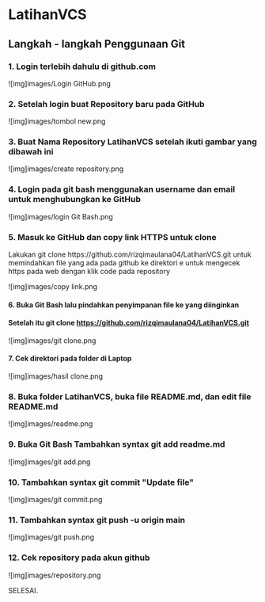 # LatihanVCS
## Langkah - langkah Penggunaan Git
### 1. Login terlebih dahulu di github.com
![img]images/Login GitHub.png
### 2. Setelah login buat Repository baru pada GitHub
![img]images/tombol new.png
### 3. Buat Nama Repository LatihanVCS setelah ikuti gambar yang dibawah ini
![img]images/create repository.png
### 4. Login pada git bash menggunakan username dan email untuk menghubungkan ke GitHub
![img]images/login Git Bash.png
### 5. Masuk ke GitHub dan copy link HTTPS untuk clone
<p>Lakukan git clone https://github.com/rizqimaulana04/LatihanVCS.git untuk memindahkan file yang ada pada github ke direktori e
untuk mengecek https pada web dengan klik code pada repository<p>

![img]images/copy link.png
#### 6. Buka Git Bash lalu pindahkan penyimpanan file ke yang diinginkan
#### Setelah itu git clone https://github.com/rizqimaulana04/LatihanVCS.git
![img]images/git clone.png
#### 7. Cek direktori pada folder di Laptop
![img]images/hasil clone.png
### 8. Buka folder LatihanVCS, buka file README.md, dan edit file README.md 
![img]images/readme.png
### 9. Buka Git Bash Tambahkan syntax git add readme.md
![img]images/git add.png
### 10. Tambahkan syntax git commit "Update file"
![img]images/git commit.png
### 11. Tambahkan syntax git push -u origin main
![img]images/git push.png
### 12. Cek repository pada akun github
![img]images/repository.png

<p>SELESAI.<p>